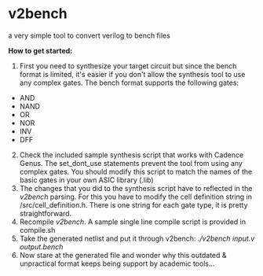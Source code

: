 # v2bench
a very simple tool to convert verilog to bench files

**How to get started:**
1. First you need to synthesize your target circuit but since the bench format is limited, it's easier if you don't allow the synthesis tool to use any complex gates. The bench format supports the following gates:
* AND
* NAND
* OR 
* NOR 
* INV 
* DFF
2. Check the included sample synthesis script that works with Cadence Genus. The set_dont_use statements prevent the tool from using any complex gates. You should modify this script to match the names of the basic gates in your own ASIC library (.lib)
3. The changes that you did to the synthesis script have to reflected in the *v2bench* parsing. For this you have to modify the cell definition string in /src/cell_definition.h. There is one string for each gate type, it is pretty straightforward.
4. Recompile *v2bench*. A sample single line compile script is provided in compile.sh
5. Take the generated netlist and put it through v2bench: *./v2bench input.v output.bench*
6. Now stare at the generated file and wonder why this outdated & unpractical format keeps being support by academic tools...

